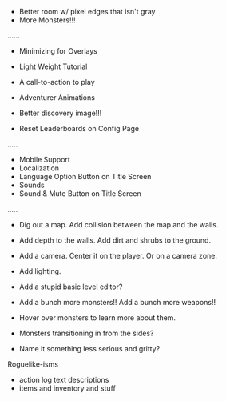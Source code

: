 - Better room w/ pixel edges that isn't gray
- More Monsters!!!

......

- Minimizing for Overlays
- Light Weight Tutorial
- A call-to-action to play

- Adventurer Animations
- Better discovery image!!!
- Reset Leaderboards on Config Page

.....

- Mobile Support
- Localization
- Language Option Button on Title Screen
- Sounds
- Sound & Mute Button on Title Screen

.....

- Dig out a map. Add collision between the map and the walls.
- Add depth to the walls. Add dirt and shrubs to the ground.
- Add a camera. Center it on the player. Or on a camera zone.
- Add lighting.
- Add a stupid basic level editor?
- Add a bunch more monsters!! Add a bunch more weapons!!
- Hover over monsters to learn more about them.

- Monsters transitioning in from the sides?
- Name it something less serious and gritty?

Roguelike-isms
- action log text descriptions
- items and inventory and stuff
